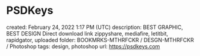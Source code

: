 # PSDKeys

created: February 24, 2022 1:17 PM (UTC)
description: BEST GRAPHIC, BEST DESIGN Direct download link zippyshare, mediafire, letitbit, rapidgator, uploaded
folder: BOOKMRKS-MTHRFCKR / DESGN-MTHRFCKR / Photoshop
tags: design, photoshop
url: https://psdkeys.com